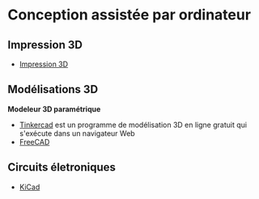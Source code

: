 # Conception assistée par ordinateur

## Impression 3D

 * [Impression 3D](https://github.com/La-Bricole-numerique-Avrille/Impression-3D)

## Modélisations 3D

**Modeleur 3D paramétrique**

 * [Tinkercad](https://www.tinkercad.com) est un programme de modélisation 3D en ligne gratuit qui s'exécute dans un navigateur Web
 * [FreeCAD](https://www.freecad.org/index.php?lang=fr)

## Circuits életroniques

 * [KiCad](https://www.kicad.org)
